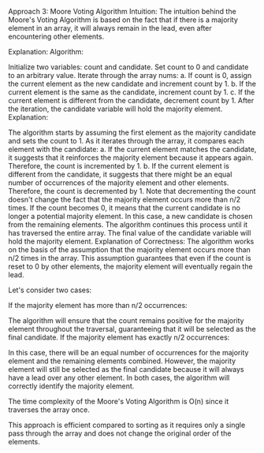 Approach 3: Moore Voting Algorithm
Intuition:
The intuition behind the Moore's Voting Algorithm is based on the fact that if there is a majority element in an array, it will always remain in the lead, even after encountering other elements.

Explanation:
Algorithm:

Initialize two variables: count and candidate. Set count to 0 and candidate to an arbitrary value.
Iterate through the array nums:
a. If count is 0, assign the current element as the new candidate and increment count by 1.
b. If the current element is the same as the candidate, increment count by 1.
c. If the current element is different from the candidate, decrement count by 1.
After the iteration, the candidate variable will hold the majority element.
Explanation:

The algorithm starts by assuming the first element as the majority candidate and sets the count to 1.
As it iterates through the array, it compares each element with the candidate:
a. If the current element matches the candidate, it suggests that it reinforces the majority element because it appears again. Therefore, the count is incremented by 1.
b. If the current element is different from the candidate, it suggests that there might be an equal number of occurrences of the majority element and other elements. Therefore, the count is decremented by 1.
Note that decrementing the count doesn't change the fact that the majority element occurs more than n/2 times.
If the count becomes 0, it means that the current candidate is no longer a potential majority element. In this case, a new candidate is chosen from the remaining elements.
The algorithm continues this process until it has traversed the entire array.
The final value of the candidate variable will hold the majority element.
Explanation of Correctness:
The algorithm works on the basis of the assumption that the majority element occurs more than n/2 times in the array. This assumption guarantees that even if the count is reset to 0 by other elements, the majority element will eventually regain the lead.

Let's consider two cases:

If the majority element has more than n/2 occurrences:

The algorithm will ensure that the count remains positive for the majority element throughout the traversal, guaranteeing that it will be selected as the final candidate.
If the majority element has exactly n/2 occurrences:

In this case, there will be an equal number of occurrences for the majority element and the remaining elements combined.
However, the majority element will still be selected as the final candidate because it will always have a lead over any other element.
In both cases, the algorithm will correctly identify the majority element.

The time complexity of the Moore's Voting Algorithm is O(n) since it traverses the array once.

This approach is efficient compared to sorting as it requires only a single pass through the array and does not change the original order of the elements.
